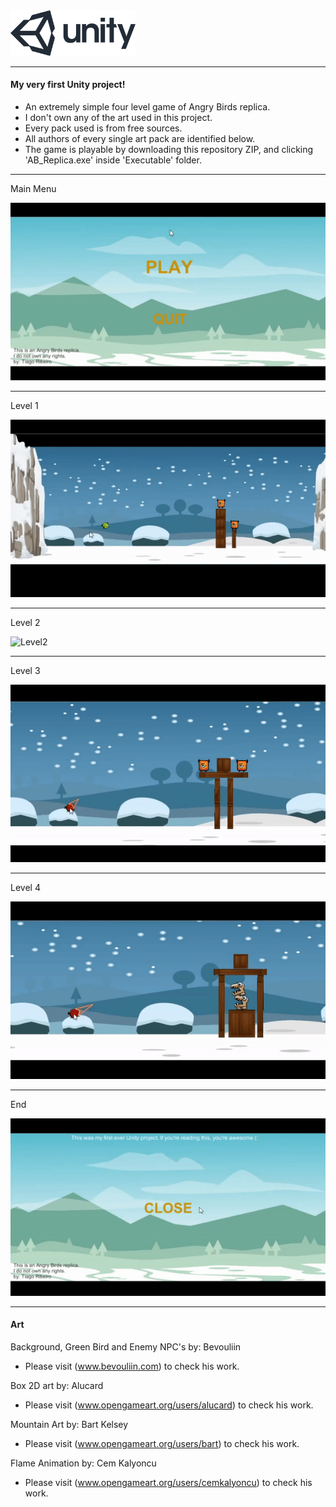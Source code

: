 <img src="/Images/logo.png" alt="logo" width="200" height="">

---------------------------------

#### My very first Unity project!

* An extremely simple four level game of Angry Birds replica.
* I don't own any of the art used in this project.
* Every pack used is from free sources.
* All authors of every single art pack are identified below.
* The game is playable by downloading this repository ZIP, and clicking 'AB_Replica.exe' inside 'Executable' folder.

----------------------------------

Main Menu

![MainMenu](Images/MainMenu.gif)

----------------------------------

Level 1

![Level1](Images/Level1.gif)

----------------------------------

Level 2

![Level2](Images/Level2.gif)

----------------------------------

Level 3

![Level3](Images/Level3.gif)

----------------------------------

Level 4

![Level4](Images/Level4.gif)

----------------------------------

End

![EndMenu](Images/End.gif)

----------------------------------

#### Art

Background, Green Bird and Enemy NPC's by: Bevouliin
* Please visit (www.bevouliin.com) to check his work.

Box 2D art by: Alucard
* Please visit (www.opengameart.org/users/alucard) to check his work.

Mountain Art by: Bart Kelsey
* Please visit (www.opengameart.org/users/bart) to check his work.

Flame Animation by: Cem Kalyoncu
* Please visit (www.opengameart.org/users/cemkalyoncu) to check his work.



